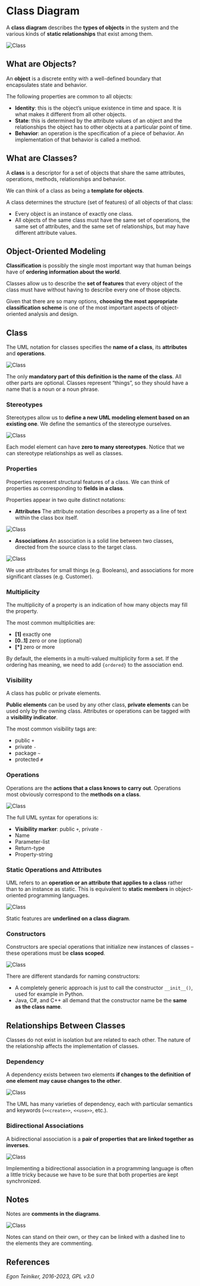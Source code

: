 # Class Diagram

A **class diagram** describes the **types of objects** in the system and the various kinds of **static relationships** 
that exist among them.

![Class](figures/Classdiagram-Example.jpg)

## What are Objects?

An **object** is a discrete entity with a well-defined boundary that encapsulates state and behavior.

The following properties are common to all objects:
* **Identity**: this is the object’s unique existence in time and space. It is what makes it different from all other objects.
* **State**: this is determined by the attribute values of an object and the relationships the object has to other objects at a particular point of time.
* **Behavior**: an operation is the specification of a piece of behavior. An implementation of that behavior is called a method.


## What are Classes?

A **class** is a descriptor for a set of objects that share the same attributes, operations, methods, relationships and behavior.

We can think of a class as  being a **template for objects**.

A class determines the structure (set of features) of all objects of that class:
* Every object is an instance of exactly one class.
* All objects of the same class must have the same set of operations, the same set of attributes,
  and the same set of relationships, but may have different attribute values.

## Object-Oriented Modeling

**Classification** is possibly the single most important way that human beings have of **ordering information about the world**.

Classes allow us to describe the **set of features** that every object of the class must have without having to describe
every one of those objects.

Given that there are so many options, **choosing the most appropriate classification scheme** is one of the most important
aspects of object-oriented analysis and design.

## Class
The UML notation for classes specifies the **name of a class**, its **attributes** and **operations**.

![Class](figures/ClassDiagram-Class.png)

The only **mandatory part of this definition is the name of the class**. All other parts are optional.
Classes represent “things”, so they should have a name that is a noun or a noun phrase.


### Stereotypes
Stereotypes allow us to **define a new UML modeling element based on an existing one**.
We define the semantics of the stereotype ourselves.

![Class](figures/ClassDiagram-Stereotype.png)

Each model element can have **zero to many stereotypes**.
Notice that we can stereotype relationships as well as classes.


### Properties
Properties represent structural features of a class.
We can think of properties as corresponding to **fields in a class**.

Properties appear in two quite distinct notations:
* **Attributes** The attribute notation describes a property as a line of text within the class box itself.

![Class](figures/ClassDiagram-Properties-Attribute.png)

* **Associations** An association is a solid line between two classes, directed from the source class to the target class.

![Class](figures/ClassDiagram-Properties-Association.png)

We use attributes for small things (e.g. Booleans), and associations for more significant classes (e.g. Customer).


### Multiplicity
The multiplicity of a property is an indication of how many objects may fill the property.

The most common multiplicities are:
* **[1]** exactly one
* **[0..1]** zero or one (optional)
* **[*]** zero or more

By default, the elements in a multi-valued multiplicity form a set.
If the ordering has meaning, we need to add `{ordered}` to the association end.


### Visibility
A class has public or private elements.

**Public elements** can be used by any other class, **private elements** can be used only by the owning class.
Attributes or operations can be tagged with a **visibility indicator**.

The most common visibility tags are:
* public `+`
* private `-`
* package  `~`
* protected `#`


### Operations
Operations are the **actions that a class knows to carry out**.
Operations most obviously correspond to the **methods on a class**.

![Class](figures/ClassDiagram-Operation.png)

The full UML syntax for operations is:
* **Visibility marker**: public `+`, private `-`
* Name
* Parameter-list
* Return-type
* Property-string


### Static Operations and Attributes
UML refers to an **operation or an attribute that applies to a class** rather than to an instance as static.
This is equivalent to **static members** in object-oriented programming languages.

![Class](figures/ClassDiagram-Operation-Static.png)

Static features are **underlined on a class diagram**.


### Constructors
Constructors are special operations that initialize new instances of classes – these operations must be **class scoped**.

![Class](figures/ClassDiagram-Operation-Constructor.png)

There are different standards for naming constructors:
* A completely generic approach is just to call the constructor `__init__()`, used for example in Python.
* Java, C#, and C++ all demand that the constructor name be the **same as the class name**.


## Relationships Between Classes

Classes do not exist in isolation but are related to each other. 
The nature of the relationship affects the implementation of classes.

### Dependency
A dependency exists between two elements **if changes to the definition of one element may cause changes to the other**.

![Class](figures/ClassDiagram-Dependency.png)

The UML has many varieties of dependency, each with particular semantics and keywords (`<<create>>`, `<<use>>`, etc.).


### Bidirectional Associations
A bidirectional association is a **pair of properties that are linked together as inverses**.

![Class](figures/ClassDiagram-Association-Bidirectional.png)

Implementing a bidirectional association in a programming language is often a little tricky
because we have to be sure that both properties are kept synchronized.






















## Notes
Notes are **comments in the diagrams**.

![Class](figures/ClassDiagram-Note.png)

Notes can stand on their own, or they can be linked with a dashed line to the elements they are commenting.


## References


*Egon Teiniker, 2016-2023, GPL v3.0*
